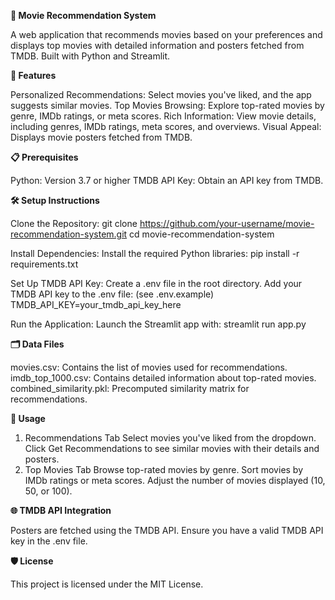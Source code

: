 **🎥 Movie Recommendation System**

A web application that recommends movies based on your preferences and displays top movies with detailed information and posters fetched from TMDB. Built with Python and Streamlit.

**🚀 Features**

Personalized Recommendations: Select movies you've liked, and the app suggests similar movies.
Top Movies Browsing: Explore top-rated movies by genre, IMDb ratings, or meta scores.
Rich Information: View movie details, including genres, IMDb ratings, meta scores, and overviews.
Visual Appeal: Displays movie posters fetched from TMDB.

**📋 Prerequisites**

Python: Version 3.7 or higher
TMDB API Key: Obtain an API key from TMDB.

**🛠️ Setup Instructions**

Clone the Repository:
git clone https://github.com/your-username/movie-recommendation-system.git
cd movie-recommendation-system

Install Dependencies: Install the required Python libraries:
pip install -r requirements.txt

Set Up TMDB API Key:
Create a .env file in the root directory.
Add your TMDB API key to the .env file: (see .env.example)
TMDB_API_KEY=your_tmdb_api_key_here

Run the Application: Launch the Streamlit app with:
streamlit run app.py

**🗂️ Data Files**

movies.csv: Contains the list of movies used for recommendations.
imdb_top_1000.csv: Contains detailed information about top-rated movies.
combined_similarity.pkl: Precomputed similarity matrix for recommendations.

**📖 Usage**

1. Recommendations Tab
Select movies you've liked from the dropdown.
Click Get Recommendations to see similar movies with their details and posters.
2. Top Movies Tab
Browse top-rated movies by genre.
Sort movies by IMDb ratings or meta scores.
Adjust the number of movies displayed (10, 50, or 100).

**🌐 TMDB API Integration**

Posters are fetched using the TMDB API. Ensure you have a valid TMDB API key in the .env file.

**🛡️ License**

This project is licensed under the MIT License.
